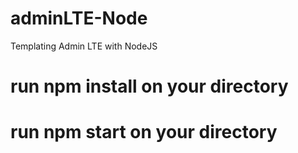 # adminLTE-Node
Templating Admin LTE with NodeJS


# run npm install on your directory

# run npm start on your directory
